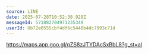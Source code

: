 ```yaml
---
source: LINE
date: 2025-07-28T10:52:38.928Z
messageId: 571882704971235349
userId: Ub72e0555cbf4df6c5440b4dc7993c71d
---
```


https://maps.app.goo.gl/qZS8zJTYDAcSxBbL8?g_st=al